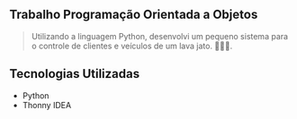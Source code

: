  ## Trabalho Programação Orientada a Objetos 

 > Utilizando a linguagem Python, desenvolvi um pequeno sistema para o controle de clientes e veículos de um lava jato. 🧑🏽‍💻.

  
 ## Tecnologias Utilizadas

+ Python
+ Thonny IDEA

